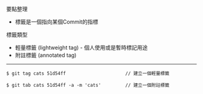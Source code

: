 要點整理
- 標籤是一個指向某個Commit的指標

標籤類型
- 輕量標籤 (lightweight tag) - 個人使用或是暫時標記用途
- 附註標籤 (annotated tag)

---

```
$ git tag cats 51d54ff						// 建立一個輕量標籤
```

```
$ git tab cats 51d54ff -a -m 'cats'			// 建立一個附註標籤
```